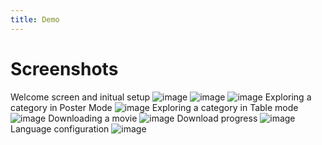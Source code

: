 ```yaml
--- 
title: Demo
---
```


# Screenshots

Welcome screen and initual setup
![image](https://github.com/PlexRipper/Docs/assets/5058480/37b43186-aa9d-4d59-b19b-70ad26a99407)
![image](https://github.com/PlexRipper/Docs/assets/5058480/b63af874-fc26-471f-b4ad-8901d686379f)
![image](https://github.com/PlexRipper/Docs/assets/5058480/a761e86b-823e-45b2-bb43-39a7d5b38913)
Exploring a category in Poster Mode
![image](https://github.com/PlexRipper/Docs/assets/5058480/a13891fa-1ece-4d41-99ce-857c313a01d5)
Exploring a category in Table mode
![image](https://github.com/PlexRipper/Docs/assets/5058480/ffc01987-f02b-405e-9a7c-8976d69b5405)
Downloading a movie
![image](https://github.com/PlexRipper/Docs/assets/5058480/9e208810-69e6-421a-b4e6-940f939192cd)
Download progress
![image](https://github.com/PlexRipper/Docs/assets/5058480/5d02fc10-c886-4fdc-9d44-0c19a6489cad)
Language configuration
![image](https://github.com/PlexRipper/Docs/assets/5058480/c36662aa-877b-4a5e-9d40-aab689555202)



